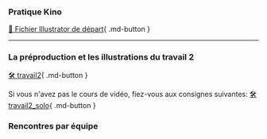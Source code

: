 ### Pratique Kino   
[📁 Fichier Illustrator de départ](https://cmontmorency365.sharepoint.com/:u:/s/TIM-582214-Animation2d77/ERHsc5Wi47ZGnbSGhrQOV1ABUtQjuJjNQmyVONd0Xtw8Rg?e=IrLcdd){ .md-button }   <br>
***  
### La préproduction et les illustrations du travail 2   
[🛠️ travail2](exercices_ae/travail2){ .md-button }   <br>   

Si vous n'avez pas le cours de vidéo, fiez-vous aux consignes suivantes: 
[🛠️ travail2_solo](exercices_ae/travail2_solo){ .md-button }   <br>   

### Rencontres par équipe   
